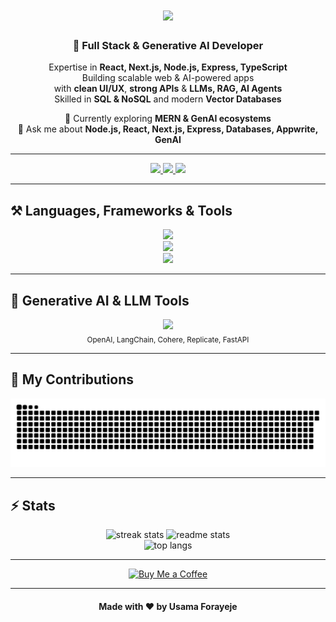 <div align="center">

<h1>
<img src="https://readme-typing-svg.herokuapp.com/?font=Righteous&size=40&center=true&vCenter=true&width=600&height=80&duration=5000&lines=Hey+there!+👋;+I'm+Usama+Forayeje!" />
</h1>

<h3>🚀 Full Stack & Generative AI Developer</h3>

<p>
Expertise in <b>React, Next.js, Node.js, Express, TypeScript</b> <br/>
Building scalable web & AI-powered apps <br/>
with <b>clean UI/UX</b>, <b>strong APIs</b> & <b>LLMs, RAG, AI Agents</b> <br/>
Skilled in <b>SQL & NoSQL</b> and modern <b>Vector Databases</b>
</p>

🌱 Currently exploring **MERN & GenAI ecosystems**  
💬 Ask me about **Node.js, React, Next.js, Express, Databases, Appwrite, GenAI**  

</div>

---

<div align="center">
<a href="mailto:usamaforayaje@gmail.com">
  <img src="https://img.shields.io/badge/Gmail-333333?style=for-the-badge&logo=gmail&logoColor=red" />
</a>
<a href="https://www.linkedin.com/in/usama-forayaje/" target="_blank">
  <img src="https://img.shields.io/badge/LinkedIn-0077B5?style=for-the-badge&logo=linkedin&logoColor=white" />
</a>
<a href="https://github.com/usama-forayeje" target="_blank">
  <img src="https://img.shields.io/badge/Portfolio-FF5722?style=for-the-badge&logo=todoist&logoColor=white" />
</a>
</div>

---

## ⚒️ Languages, Frameworks & Tools

<div align="center">
<!-- Web & Frontend -->
<img src="https://skillicons.dev/icons?i=react,bootstrap,html,css,tailwind,jquery,redux" />
<br>
<!-- Backend & DB -->
<img src="https://skillicons.dev/icons?i=nodejs,javascript,typescript,express,firebase,mongodb,nextjs,babel" />
<br>
<!-- Tools -->
<img src="https://skillicons.dev/icons?i=vscode,github,figma,git,materialui,postman,powershell,sass,vercel,vite" />
</div>

---

## 🤖 Generative AI & LLM Tools

<div align="center">
<img src="https://skillicons.dev/icons?i=openai,langchain,cohere,replicate,fastapi" />
<br>
<sub>OpenAI, LangChain, Cohere, Replicate, FastAPI</sub>
</div>

---

## 🐍 My Contributions

<p align="center">
  <picture>
    <source media="(prefers-color-scheme: dark)" srcset="https://raw.githubusercontent.com/usama-forayeje/usama-forayeje/output/github-snake-dark.svg" />
    <source media="(prefers-color-scheme: light)" srcset="https://raw.githubusercontent.com/usama-forayeje/usama-forayeje/output/github-snake.svg" />
    <img alt="github-snake" src="https://raw.githubusercontent.com/usama-forayeje/usama-forayeje/output/github-snake.svg" />
  </picture>
</p>

---

## ⚡ Stats

<div align="center">
<img width="390" src="https://github-readme-streak-stats.herokuapp.com/?user=usama-forayeje&count_private=true&theme=react&border_radius=10" alt="streak stats"/>
<img width="390" src="https://github-readme-stats.vercel.app/api?username=usama-forayeje&count_private=true&show_icons=true&include_all_commits=true&theme=react&rank_icon=github&border_radius=10" alt="readme stats"/>
<br/>
<img width="325" src="https://github-readme-stats.vercel.app/api/top-langs/?username=usama-forayeje&hide=HTML&langs_count=8&layout=compact&theme=react&border_radius=10" alt="top langs"/>
</div>

---

<div align="center">
<a href='https://buymeacoffee.com/usama_forayaje' target='_blank'>
<img height='64' style='border:0px;height:64px;' src='https://storage.ko-fi.com/cdn/kofi1.png?v=3' border='0' alt='Buy Me a Coffee' />
</a>
</div>

---

<div align="center">
<h4>Made with ❤️ by <strong>Usama Forayeje</strong></h4>
</div>
